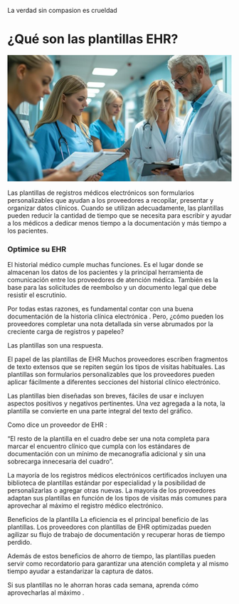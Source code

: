 La verdad sin compasion es crueldad

# ¿Qué son las plantillas EHR?

![personal de salud en reunion ](https://github.com/lmorenosilva/zanahoriaTech/blob/main/Healthcare%20Professionals%20in%20Discussionsmall.jpg)

Las plantillas de registros médicos electrónicos son formularios personalizables que ayudan a los proveedores a recopilar, presentar y organizar datos clínicos. Cuando se utilizan adecuadamente, las plantillas pueden reducir la cantidad de tiempo que se necesita para escribir y ayudar a los médicos a dedicar menos tiempo a la documentación y más tiempo a los pacientes.

### Optimice su EHR 
El historial médico cumple muchas funciones. Es el lugar donde se almacenan los datos de los pacientes y la principal herramienta de comunicación entre los proveedores de atención médica. También es la base para las solicitudes de reembolso y un documento legal que debe resistir el escrutinio.

Por todas estas razones, es fundamental contar con una buena documentación de la historia clínica electrónica . Pero, ¿cómo pueden los proveedores completar una nota detallada sin verse abrumados por la creciente carga de registros y papeleo?

Las plantillas son una respuesta.

El papel de las plantillas de EHR
Muchos proveedores escriben fragmentos de texto extensos que se repiten según los tipos de visitas habituales. Las plantillas son formularios personalizables que los proveedores pueden aplicar fácilmente a diferentes secciones del historial clínico electrónico.

Las plantillas bien diseñadas son breves, fáciles de usar e incluyen aspectos positivos y negativos pertinentes. Una vez agregada a la nota, la plantilla se convierte en una parte integral del texto del gráfico.

Como dice un proveedor de EHR : 

“El resto de la plantilla en el cuadro debe ser una nota completa para marcar el encuentro clínico que cumpla con los estándares de documentación con un mínimo de mecanografía adicional y sin una sobrecarga innecesaria del cuadro”.

La mayoría de los registros médicos electrónicos certificados incluyen una biblioteca de plantillas estándar por especialidad y la posibilidad de personalizarlas o agregar otras nuevas. La mayoría de los proveedores adaptan sus plantillas en función de los tipos de visitas más comunes para aprovechar al máximo el registro médico electrónico.

Beneficios de la plantilla
La eficiencia es el principal beneficio de las plantillas. Los proveedores con plantillas de EHR optimizadas pueden agilizar su flujo de trabajo de documentación y recuperar horas de tiempo perdido. 

Además de estos beneficios de ahorro de tiempo, las plantillas pueden servir como recordatorio para garantizar una atención completa y al mismo tiempo ayudar a estandarizar la captura de datos.

Si sus plantillas no le ahorran horas cada semana, aprenda cómo aprovecharlas al máximo .
